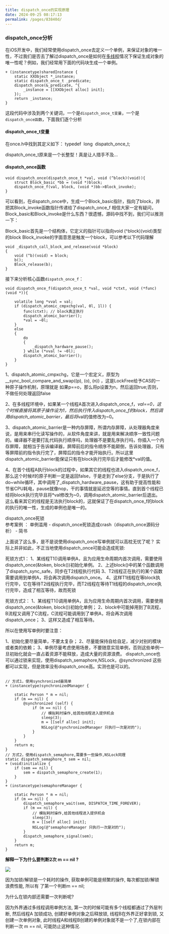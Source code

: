 ```yaml
---
title: dispatch_once的实现原理
date: 2024-09-25 08:17:13
permalink: /pages/83840d/
---
```



### dispatch_once分析

在iOS开发中，我们经常使用dispatch_once去定义一个单例，来保证对象的唯一性，不过我们是否去了解过dispatch_once是如何在[多线程](https://so.csdn.net/so/search?q=%E5%A4%9A%E7%BA%BF%E7%A8%8B&spm=1001.2101.3001.7020)情况下保证生成对象的唯一性呢？例如，我们经常用下面的代码块生成一个单例。



```
+ (instancetype)sharedInstance {
    static XXObject *_instance;
    static dispatch_once_t _predicate;
    dispatch_once(&_predicate, ^{
        _instance = [[XXObject alloc] init];
    });
    return _instance;
}
```

这段代码中涉及到两个关键词，一个是`dispatch_once_t变量`，一个是`dispatch_once函数`，下面我们逐个分析



#### dispatch_once_t变量

在once.h中找到其定义如下： typedef  long  dispatch_once_t;

dispatch_once_t原来是一个长整型！真是让人措手不及…

#### dispatch_once函数

```
void dispatch_once(dispatch_once_t *val, void (^block)(void)){
    struct Block_basic *bb = (void *)block;
    dispatch_once_f(val, block, (void *)bb->Block_invoke);
}
```

可以看到，在dispatch_once中，生成一个Block_basic指针，指向了block，并把其Block_invoke函数指针传递给了dispatch_once_f
相信大家一定有疑问，Block_basic和Block_invoke是什么东西？很遗憾，源码中找不到，我们可以推测一下：

Block_basic首先是一个结构体，它定义的指针可以指向void (^block)(void)类型的block
Block_invoke的字面意思是触发一个block，可以参考以下代码理解




```
void _dispatch_call_block_and_release(void *block)
{
    void (^b)(void) = block;
    b();
    Block_release(b);
}
```

接下来分析核心函数`dispatch_once_f`：

```
void dispatch_once_f(dispatch_once_t *val, void *ctxt, void (*func)(void *)){
    
    volatile long *vval = val;
    if (dispatch_atomic_cmpxchg(val, 0l, 1l)) {
        func(ctxt); // block真正执行
        dispatch_atomic_barrier();
        *val = ~0l;
    } 
    else 
    {
        do
        {
            _dispatch_hardware_pause();
        } while (*vval != ~0l);
        dispatch_atomic_barrier();
    }
}
```

1、dispatch_atomic_cmpxchg，它是一个宏定义，原型为__sync_bool_compare_and_swap((p), (o), (n)) ，这是LockFree给予CAS的一种原子操作机制，原理就是 如果p==o，那么将p设置为n，然后返回true;否则，不做任何处理返回false

2、在多线程环境中，如果某一个线程A首次进入dispatch_once_f，*val==0，这个时候直接将其原子操作设为1，然后执行传入dispatch_once_f的block，然后调用dispatch_atomic_barrier，最后将*val的值修改为~0。

3、dispatch_atomic_barrier是一种内存屏障，所谓内存屏障，从处理器角度来说，是用来串行化读写操作的，从软件角度来讲，就是用来解决顺序一致性问题的。编译器不是要打乱代码执行顺序吗，处理器不是要乱序执行吗，你插入一个内存屏障，就相当于告诉编译器，屏障前后的指令顺序不能颠倒，告诉处理器，只有等屏障前的指令执行完了，屏障后的指令才能开始执行。所以这里dispatch_atomic_barrier能保证只有在block执行完毕后才能修改*val的值。

4、在首个线程A执行block的过程中，如果其它的线程也进入dispatch_once_f，那么这个时候if的原子判断一定是返回false，于是走到了else分支，于是执行了do~while循环，其中调用了_dispatch_hardware_pause，这有助于提高性能和节省CPU耗电，pause就像nop，干的事情就是延迟空等的事情。直到首个线程已经将block执行完毕且将*val修改为~0，调用dispatch_atomic_barrier后退出。这么看来其它的线程是无法执行block的，这就保证了在dispatch_once_f的block的执行的唯一性，生成的单例也是唯一的。


dispatch_once死锁     
参考案例 ： 单例滥用 - dispatch_once死锁造成crash（dispatch_once源码分析） - 简书

上面说了这么多，是不是说使用dispatch_once写单例就可以高枕无忧了呢？
实际上并非如此，不正当地使用dispatch_once可能会造成死锁:

死锁方式1：
1、某线程T1()调用单例A，且为应用生命周期内首次调用，需要使用dispatch_once(&token, block())初始化单例。
2、上述block()中的某个函数调用了dispatch_sync_safe，同步在T2线程执行代码
3、T2线程正在执行的某个函数需要调用到单例A，将会再次调用dispatch_once。
4、这样T1线程在等block执行完毕，它在等待T2线程执行完毕，而T2线程在等待T1线程的dispatch_once执行完毕，造成了相互等待，故而死锁

死锁方式2：
1、某线程T1()调用单例A，且为应用生命周期内首次调用，需要使用dispatch_once(&token, block())初始化单例；
2、block中可能掉用到了B流程，B流程又调用了C流程，C流程可能调用到了单例A，将会再次调用dispatch_once；
3、这样又造成了相互等待。




所以在使用写单例时要注意：

1、初始化要尽量简单，不要太复杂；
2、尽量能保持自给自足，减少对别的模块或者类的依赖；
3、单例尽量考虑使用场景，不要随意实现单例，否则这些单例一旦初始化就会一直占着资源不能释放，造成大量的资源浪费。
dispatch_once也可以通过锁来实现，使用dispatch_semaphore,NSLock，@synchronized 这些都可以实现，但是效率没有dispatch_once高。实测也是可以的。


```
 
// 方式1，使用synchronized最简单
+ (instancetype)synchronizedManager {
 
    static Person * m = nil;
    if (m == nil) {
        @synchronized (self) {
            if (m == nil) {
                // 模拟耗时操作,给其他线程进入提供机会
                sleep(3);
                m = [[self alloc] init];
                NSLog(@"synchronizedManager 只执行一次是对的");
            }
        }
    }
    return m;
}
// 方式2，使用dispatch_semaphore,需要多一些操作,NSLock同理
static dispatch_semaphore_t sem = nil;
+ (void)initialize {
    if (sem == nil) {
        sem = dispatch_semaphore_create(1);
    }
}
+ (instancetype)semaphoreManager {
 
    static Person * m = nil;
    if (m == nil) {
        dispatch_semaphore_wait(sem, DISPATCH_TIME_FOREVER);
        if (m == nil) {
            // 模拟耗时操作,给其他线程进入提供机会
            sleep(3);
            m = [[self alloc] init];
            NSLog(@"semaphoreManager 只执行一次是对的");
        }
        dispatch_semaphore_signal(sem);
    }
    return m;
}
```

**解释一下为什么要判断2次 m == nil ?**

![](https://i-blog.csdnimg.cn/blog_migrate/600a3b40afa354e3f1bb5415b8922ca7.png)

因为加锁/解锁是一个耗时的操作, 获取单例可能是频繁的操作, 每次都加锁/解锁 浪费性能, 所以有 了第一个判断m == nil; 

为什么在锁内部还需要一次判断呢?   

因为外界通过多线程调用单例方法,  第一次的时候可能有多个线程都通过了外层判断, 然后线程A 加锁成功, 创建好单例对象之后释放锁, 线程B在外界正好拿到锁, 又创建一次单例对象, 此时线程A和线程B创建的单例对象就不是一个了,在锁内部在判断一次 m == nil, 可能防止这种情况.

